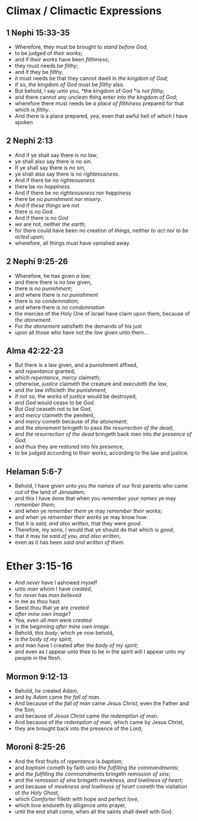 # Climax / Climactic Expressions

## 1 Nephi 15:33-35

*   Wherefore, they must be brought to *stand before God*,
*   to be judged of *their works*;
*   and if *their works* have been *filthiness*,
*   they must needs be *filthy*;
*   and if they be *filthy*,
*   it must needs be that they cannot dwell in *the kingdom of God*;
*   if so, *the kingdom of God* must be *filthy* also.
*   But behold, I say unto you, *the kingdom of God *is *not filthy*,
*   and there cannot any *unclean* thing enter into *the kingdom of God*;
*   wherefore there must needs be *a place of filthiness* prepared for that which is *filthy*.
*   And there is a place prepared, yea, even that awful hell of which I have spoken

## 2 Nephi 2:13

*   And if ye shall say there is *no law*,
*   ye shall also say there is *no sin*.
*   If ye shall say there is *no sin*,
*   ye shall also say there is *no righteousness*.
*   And if there be *no righteousness*
*   there be *no happiness*.
*   And if there be *no righteousness nor happiness*
*   there be no *punishment nor misery*.
*   And if *these things* are not
*   there is *no God*.
*   And if there is *no God*
*   *we* are not, neither *the earth*;
*   for there could have been no creation of *things*, neither *to act* nor *to be acted upon*;
*   wherefore, all things must have vanished away.

## 2 Nephi 9:25-26

*   Wherefore, he has given *a law*;
*   and there there is *no law* given,
*   there is *no punishment*;
*   and where there is *no punishment*
*   there is *no condemnation*;
*   and where there is *no condemnation*
*   the mercies of the Holy One of Israel have claim upon them, because of *the atonement*.
*   For *the atonement* satisfieth the demands of his just
*   upon all those who have not *the law* given unto them...


## Alma 42:22-23

*   But there is a law given, and a punishment affixed,
*   and *repentance* granted;
*   which *repentance*, *mercy* claimeth;
*   otherwise, *justice* claimeth the creature and executeth *the law*,
*   and *the law* inflicteth *the punishment*;
*   if not so, the works of *justice* would be destroyed,
*   and *God* would cease to be *God*.
*   But *God* ceaseth not to be *God*,
*   and *mercy* claimeth the penitent,
*   and *mercy* cometh because of *the atonement*;
*   and *the atonement* bringeth to pass *the resurrection of the dead*;
*   and *the resurrection of the dead* bringeth back men into *the presence of God*;
*   and thus they are restored into *his presence*,
*   to be judged according to their works, according to the law and justice.

## Helaman 5:6-7

*   Behold, I have given unto you *the names* of our first parents who came out of the land of Jerusalem;
*   and this I have done that when you *remember your names* ye may *remember them*;
*   and when ye *remember them* ye may *remember their works*;
*   and when ye *remember their works* ye may know how
*   that it is *said, and also written*, that they were *good*.
*   Therefore, my sons, I would that ye should do that which is *good*,
*   that it may be *said of you, and also written*,
*   even as it has been *said and written of them*.

# Ether 3:15-16

*   And *never* have I ashowed myself
*   unto *man* whom I have *created*,
*   for *never* has *man* *believed*
*   in me as *thou* hast.
*   Seest *thou* that ye are *created*
*   *after mine own image*?
*   Yea, even *all men* were *created*
*   in the beginning *after mine own image*.
*   Behold, *this body*, which ye now behold,
*   is *the body of my spirit*;
*   and man have I created after *the body of my spirit*;
*   and even as I appear unto thee to be in the spirit will I appear unto my people in the flesh.

## Mormon 9:12-13

*   Behold, *he* created *Adam*,
*   and by *Adam* came *the fall of man*.
*   And because of *the fall of man* came *Jesus Christ*, even the Father and the Son;
*   and because of *Jesus Christ* came *the redemption of man*.
*   And because of *the redemption of man*, which came by Jesus Christ,
*   they are brought back into the presence of the Lord;

## Moroni 8:25-26

*   And the first fruits of *repentance* is *baptism*;
*   and *baptism* cometh by faith unto *the fulfilling the commandments*;
*   and *the fulfilling the commandments* bringeth *remission of sins*;
*   and the *remission of sins* bringeth *meekness, and lowliness of heart*;
*   and because of *meekness and lowliness of heart* cometh the visitation of *the Holy Ghost*,
*   which *Comforter* filleth with hope and perfect *love*,
*   which *love* endureth by diligence unto prayer,
*   until the end shall come, when all the saints shall dwell with God.